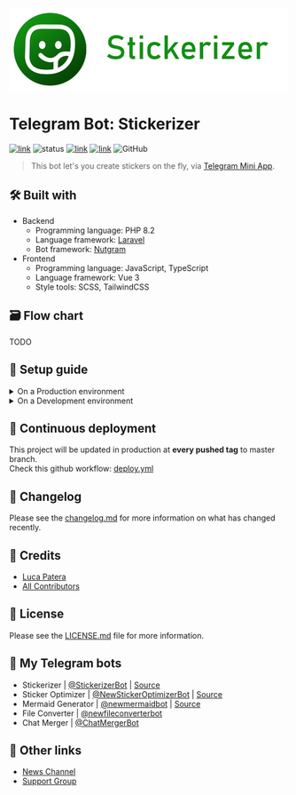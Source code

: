 <img src="./.assets/banner.png" alt="logo"/>

# Telegram Bot: Stickerizer

[![link](https://img.shields.io/badge/bot-%40StickerizerBot-blue)](https://t.me/StickerizerBot)
![status](https://img.shields.io/badge/status-online-green)
[![link](https://img.shields.io/badge/news-%40LKS93C-blue)](https://t.me/LKS93C)
[![link](https://img.shields.io/badge/support-%40Lukasss93Support-orange)](https://t.me/Lukasss93Support)
![GitHub](https://img.shields.io/github/license/Lukasss93/telegram-stickerizer)

> This bot let's you create stickers on the fly, via [Telegram Mini App](https://core.telegram.org/bots/webapps).

## 🛠 Built with

- Backend
  - Programming language: PHP 8.2
  - Language framework: [Laravel](https://github.com/laravel/laravel)
  - Bot framework: [Nutgram](https://github.com/nutgram/nutgram)
- Frontend
  - Programming language: JavaScript, TypeScript
  - Language framework: Vue 3
  - Style tools: SCSS, TailwindCSS

## 🗃️ Flow chart
TODO

## 🚀 Setup guide

<details>
    <summary>On a Production environment</summary>

### 🛡 Requirements
- Apache / nginx
- SSL support
- PHP ≥ 8.2 (with GD extension)
- MariaDB ≥ 10.2.3 or Postgresql ≥ 9.5
- NodeJS ≥ 16.0
- Crontab (to update cached statistics)
- GIT

### 📦 Installation
TODO
</details>

<details>
    <summary>On a Development environment</summary>

### 🛡 Requirements
- Docker
- Docker Compose
- GIT
- ngrok

### 📦 Installation
TODO
</details>

## 🌠 Continuous deployment
This project will be updated in production at **every pushed tag** to master branch.<br>
Check this github workflow: [deploy.yml](.github/workflows/deploy.yml)

## 📃 Changelog
Please see the [changelog.md](changelog.md) for more information on what has changed recently.

## 🏅 Credits
- [Luca Patera](https://github.com/Lukasss93)
- [All Contributors](https://github.com/Lukasss93/telegram-stickerizer/contributors)

## 📖 License
Please see the [LICENSE.md](LICENSE.md) file for more information.

## 🤖 My Telegram bots
- Stickerizer | [@StickerizerBot](https://t.me/StickerizerBot) | [Source](https://github.com/Lukasss93/telegram-stickerizer)
- Sticker Optimizer | [@NewStickerOptimizerBot](https://t.me/NewStickerOptimizerBot) | [Source](https://github.com/Lukasss93/telegram-stickeroptimizer)
- Mermaid Generator | [@newmermaidbot](https://t.me/newmermaidbot) | [Source](https://github.com/Lukasss93/telegram-mermaid/)
- File Converter | [@newfileconverterbot](https://t.me/newfileconverterbot)
- Chat Merger | [@ChatMergerBot](https://t.me/ChatMergerBot)

## 🔗 Other links
- [News Channel](https://t.me/LKS93C)
- [Support Group](https://t.me/Lukasss93Support)
